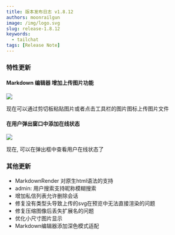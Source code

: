 ```yaml
---
title: 版本发布日志 v1.8.12
authors: moonrailgun
image: /img/logo.svg
slug: release-1.8.12
keywords:
  - tailchat
tags: [Release Note]
---
```


### 特性更新

#### Markdown 编辑器 增加上传图片功能

![](/img/blog/release-note/v1.8.12/1.gif)

现在可以通过剪切板粘贴图片或者点击工具栏的图片图标上传图片文件

#### 在用户弹出窗口中添加在线状态

![](/img/blog/release-note/v1.8.12/2.png)

现在, 可以在弹出框中查看用户在线状态了

### 其他更新

- MarkdownRender 对原生html语法的支持
- admin: 用户搜索支持昵称模糊搜索
- 增加私信列表允许删除会话
- 修复没有类型头导致上传的svg在预览中无法直接渲染的问题
- 修复压缩图像后丢失扩展名的问题
- 优化小尺寸图片显示
- Markdown编辑器添加深色模式适配
